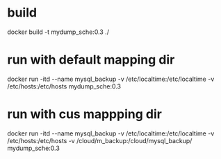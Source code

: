 # build 
docker build -t  mydump_sche:0.3 ./

# run with default mapping dir
docker run -itd --name mysql_backup -v /etc/localtime:/etc/localtime -v /etc/hosts:/etc/hosts mydump_sche:0.3

# run with cus mappping dir
docker run -itd --name mysql_backup -v /etc/localtime:/etc/localtime -v /etc/hosts:/etc/hosts -v /cloud/m_backup:/cloud/mysql_backup/ mydump_sche:0.3
